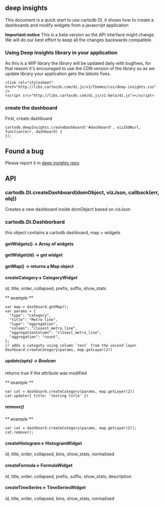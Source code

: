 ## deep insights

This document is a quick start to use cartodb DI, it shows how to create a dashboards and modify widgets from a javascript application

**Important notice**
This is a beta version so the API interface might change. We will do our best effort to keep all the changes backwards compatible.


### Using Deep insights library in your application

As this is a WIP library the library will be updated daily with bugfixes, for that reason it's
encouraged to use the CDN version of the library so as we update library your application gets the latests fixes.

```
<link rel="stylesheet" href="http://libs.cartocdn.com/di.js/v1/themes/css/deep-insights.css" />
<script src="http://libs.cartocdn.com/di.js/v1-beta/di.js"></script>
```


### create the dashboard

First, create dashboard

```
cartodb.deepInsights.createDashboard('#dashboard', vizJSONurl, function(err, dashboard) {
});
```

## Found a bug

Please report it in [deep insights repo](https://github.com/CartoDB/deep-insights.js/issues)


## API

### cartodb.DI.createDashboard(domObject, vizJson, callback(err, obj))

Creates a new dashboard inside domObject based on vizJson


### cartodb.DI.Dashborbard

this object contains a cartodb dashboard, map + widgets

#### getWidgets() -> Array of widgets
#### getWidget(id) -> get widget
#### getMap() -> returns a Map object

#### createCategory-> CategoryWidget
id, title, order, collapsed, prefix, suffix, show_stats

** example **
```
var map = dashboard.getMap();
var params = {
  "type": "category",
  "title": "Metro line",
  "type": "aggregation",
  "column": "closest_metro_line",
  "aggregationColumn": "closest_metro_line",
  "aggregation": "count",
};
// adds a categoty using column `test` from the second layer
dashboard.createCategory(params, map.getLayer(2))
```

##### update(opts) -> Boolean
returns true if the attribute was modified

** example **

```
var cat = dashboard.createCategory(params, map.getLayer(2))
cat.update({ title: 'testing title' })
```

##### remove()
** example **

```
var cat = dashboard.createCategory(params, map.getLayer(2));
cat.remove();
```

#### createHistogram-> HistogramWidget
id, title, order, collapsed, bins, show_stats, normalized

#### createFormula-> FormulaWidget
id, title, order, collapsed, prefix, suffix, show_stats, description


#### createTimeSeries-> TimeSeriesWidget
id, title, order, collapsed, bins, show_stats, normalized



